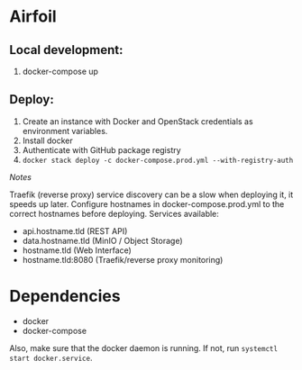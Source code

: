 # Airfoil

## Local development:
1. docker-compose up

## Deploy:
1. Create an instance with Docker and OpenStack credentials as environment variables.
2. Install docker
3. Authenticate with GitHub package registry
4. `docker stack deploy -c docker-compose.prod.yml --with-registry-auth`

*Notes*

Traefik (reverse proxy) service discovery can be a slow when deploying it, it speeds up later. Configure hostnames in docker-compose.prod.yml to the correct hostnames before deploying. Services available:

* api.hostname.tld (REST API)
* data.hostname.tld (MinIO / Object Storage)
* hostname.tld (Web Interface)
* hostname.tld:8080 (Traefik/reverse proxy monitoring)

# Dependencies

- docker
- docker-compose

Also, make sure that the docker daemon is running. If not, run `systemctl start docker.service`.
